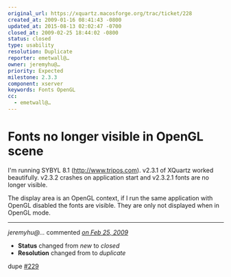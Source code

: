 ```yaml
---
original_url: https://xquartz.macosforge.org/trac/ticket/228
created_at: 2009-01-16 08:41:43 -0800
updated_at: 2015-08-13 02:02:47 -0700
closed_at: 2009-02-25 18:44:02 -0800
status: closed
type: usability
resolution: Duplicate
reporter: emetwall@…
owner: jeremyhu@…
priority: Expected
milestone: 2.3.3
component: xserver
keywords: Fonts OpenGL
cc:
  - emetwall@…
---
```


Fonts no longer visible in OpenGL scene
=======================================


I'm running SYBYL 8.1 (<http://www.tripos.com>). v2.3.1 of XQuartz worked beautifully. v2.3.2 crashes on application start and v2.3.2.1 fonts are no longer visible.

The display area is an OpenGL context, if I run the same application with OpenGL disabled the fonts are visible. They are only not displayed when in OpenGL mode.



---

*jeremyhu@…* commented *[on Feb 25, 2009](https://xquartz.macosforge.org/trac/ticket/228#comment:1 "February 25, 2009 at 6:44 PM PST")*

-   **Status** changed from *new* to *closed*
-   **Resolution** changed from to *duplicate*

dupe [\#⁠229](https://xquartz.macosforge.org/trac/ticket/229)



